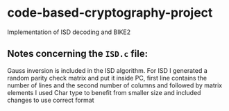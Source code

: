# code-based-cryptography-project
Implementation of ISD decoding and BIKE2
## Notes concerning the `ISD.c` file:
Gauss inversion is included in the ISD algorithm.
For ISD I generated a random parity check matrix and put it inside PC, first line contains the number of lines and the second number of columns and followed by matrix elements
I used Char type to benefit from smaller size and included changes to use correct format
